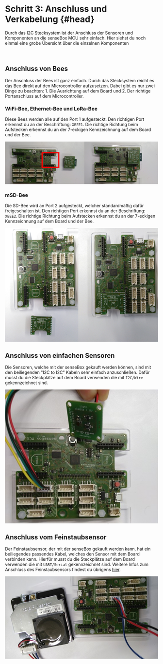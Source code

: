 # Schritt 3: Anschluss und Verkabelung {#head}

<div class="description">Durch das I2C Stecksystem ist der Anschluss der Sensoren und Komponenten an die senseBox MCU sehr einfach. Hier siehst du noch einmal eine grobe Übersicht über die einzelnen Komponenten</div>

<div class="line">
    <br>
    <br>
</div>

## Anschluss von Bees

Der Anschluss der Bees ist ganz einfach. Durch das Stecksystem reicht es das Bee direkt auf den Microcontroller aufzusetzen. Dabei gibt es nur zwei Dinge zu beachten: 1. Die Ausrichtung auf dem Board und 2. Der richtige Portanschluss auf dem Microcontroller. 

### WiFi-Bee, Ethernet-Bee und LoRa-Bee
Diese Bees werden alle auf den Port 1 aufgesteckt. Den richtigen Port erkennst du an der Beschriftung: ``XBEE1``. Die richtige Richtung beim Aufstecken erkennst du an der 7-eckigen Kennzeichnung auf dem Board und der Bee.

![Exemplarischer Anschluss der WiFi-Bee an die MCU (XBEE1)](https://github.com/sensebox/resources/raw/master/gitbook_pictures/plug-in-components/wifi-anschluss.png)

### mSD-Bee
Die SD-Bee wird an Port 2 aufgesteckt, welcher standardmäßig dafür freigeschalten ist. Den richtigen Port erkennst du an der Beschriftung: ``XBEE2``. Die richtige Richtung beim Aufstecken erkennst du an der 7-eckigen Kennzeichnung auf dem Board und der Bee.

![Anschluss der mSD-Bee an die MCU (XBEE1)](https://github.com/sensebox/resources/raw/master/gitbook_pictures/plug-in-components/sd-anschluss.png)

## Anschluss von einfachen Sensoren
Die Sensoren, welche mit der senseBox gekauft werden können, sind mit den beiliegenden "I2C to I2C" Kabeln sehr einfach anzuschließen. Dafür musst du die Steckplätze auf dem Board verwenden die mit ``I2C/Wire`` gekennzeichnet sind.

![Anschluss einfacher Sensoren](https://github.com/sensebox/resources/raw/master/gitbook_pictures/plug-in-components/sensor-anschluss.jpg)

## Anschluss vom Feinstaubsensor
Der Feinstaubsensor, der mit der senseBox gekauft werden kann, hat ein beiliegendes passendes Kabel, welches den Sensor mit dem Board verbinden kann. Hierfür musst du die Steckplätze auf dem Board verwenden die mit ``UART/Serial`` gekennzeichnet sind. Weitere Infos zum Anschluss des Feinstaubsensors findest du übrigens [hier](../komponenten/sensoren/feinstaub.md).

![Anschluss Feinstaubsensor](https://github.com/sensebox/resources/raw/master/gitbook_pictures/plug-in-components/feinstaub-anschluss.jpg)